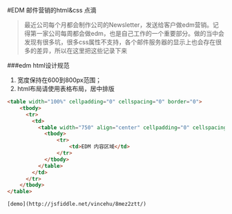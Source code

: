 #EDM 邮件营销的html&css 点滴
>最近公司每个月都会制作公司的Newsletter，发送给客户做edm营销。记得第一家公司每周都会做edm，也是自己工作的一个重要部分。做的当中会发现有很多坑，很多css属性不支持，各个邮件服务器的显示上也会存在很多的差异，所以在这里把这些记录下来

###edm html设计规范
1. 宽度保持在600到800px范围；
3. html布局请使用表格布局，居中排版
```html
<table width="100%" cellpadding="0" cellspacing="0" border="0">
    <tbody>
      <tr>
        <td>
          <table width="750" align="center" cellpadding="0" cellspacing="0" border="0">
            <tbody>
                <tr>
                    <td>EDM 内容区域</td>
                </tr>
            </tbody>
          </table>
        </td>
      </tr>
    </tbody>
</table>

[demo](http://jsfiddle.net/vincehu/8mez2ztt/)
